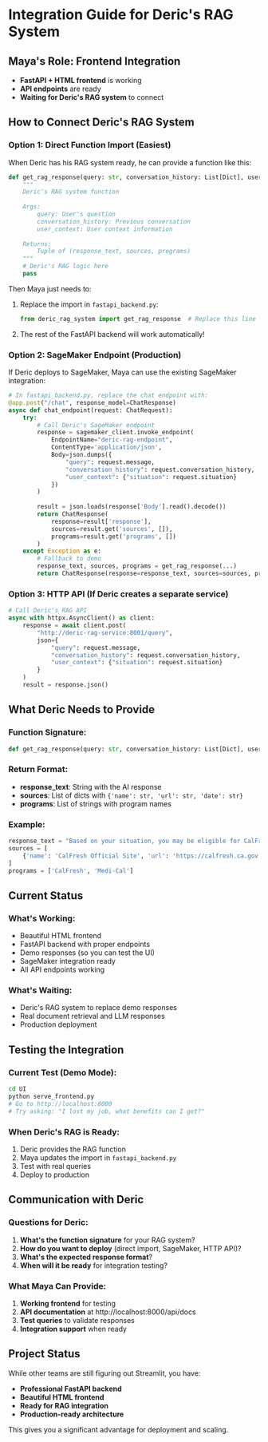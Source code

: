 # Integration Guide for Deric's RAG System

## Maya's Role: Frontend Integration
- **FastAPI + HTML frontend** is working
- **API endpoints** are ready
- **Waiting for Deric's RAG system** to connect

## How to Connect Deric's RAG System

### Option 1: Direct Function Import (Easiest)
When Deric has his RAG system ready, he can provide a function like this:

```python
def get_rag_response(query: str, conversation_history: List[Dict], user_context: Dict) -> Tuple[str, List[Dict], List[str]]:
    """
    Deric's RAG system function
    
    Args:
        query: User's question
        conversation_history: Previous conversation
        user_context: User context information
    
    Returns:
        Tuple of (response_text, sources, programs)
    """
    # Deric's RAG logic here
    pass
```

Then Maya just needs to:
1. Replace the import in `fastapi_backend.py`:
   ```python
   from deric_rag_system import get_rag_response  # Replace this line
   ```
2. The rest of the FastAPI backend will work automatically!

### Option 2: SageMaker Endpoint (Production)
If Deric deploys to SageMaker, Maya can use the existing SageMaker integration:

```python
# In fastapi_backend.py, replace the chat endpoint with:
@app.post("/chat", response_model=ChatResponse)
async def chat_endpoint(request: ChatRequest):
    try:
        # Call Deric's SageMaker endpoint
        response = sagemaker_client.invoke_endpoint(
            EndpointName="deric-rag-endpoint",
            ContentType='application/json',
            Body=json.dumps({
                "query": request.message,
                "conversation_history": request.conversation_history,
                "user_context": {"situation": request.situation}
            })
        )
        
        result = json.loads(response['Body'].read().decode())
        return ChatResponse(
            response=result['response'],
            sources=result.get('sources', []),
            programs=result.get('programs', [])
        )
    except Exception as e:
        # Fallback to demo
        response_text, sources, programs = get_rag_response(...)
        return ChatResponse(response=response_text, sources=sources, programs=programs)
```

### Option 3: HTTP API (If Deric creates a separate service)
```python
# Call Deric's RAG API
async with httpx.AsyncClient() as client:
    response = await client.post(
        "http://deric-rag-service:8001/query",
        json={
            "query": request.message,
            "conversation_history": request.conversation_history,
            "user_context": {"situation": request.situation}
        }
    )
    result = response.json()
```

## What Deric Needs to Provide

### Function Signature:
```python
def get_rag_response(query: str, conversation_history: List[Dict], user_context: Dict) -> Tuple[str, List[Dict], List[str]]:
```

### Return Format:
- **response_text**: String with the AI response
- **sources**: List of dicts with `{'name': str, 'url': str, 'date': str}`
- **programs**: List of strings with program names

### Example:
```python
response_text = "Based on your situation, you may be eligible for CalFresh..."
sources = [
    {'name': 'CalFresh Official Site', 'url': 'https://calfresh.ca.gov', 'date': 'Oct 2025'}
]
programs = ['CalFresh', 'Medi-Cal']
```

## Current Status

### What's Working:
- Beautiful HTML frontend
- FastAPI backend with proper endpoints
- Demo responses (so you can test the UI)
- SageMaker integration ready
- All API endpoints working

### What's Waiting:
- Deric's RAG system to replace demo responses
- Real document retrieval and LLM responses
- Production deployment

## Testing the Integration

### Current Test (Demo Mode):
```bash
cd UI
python serve_frontend.py
# Go to http://localhost:8000
# Try asking: "I lost my job, what benefits can I get?"
```

### When Deric's RAG is Ready:
1. Deric provides the RAG function
2. Maya updates the import in `fastapi_backend.py`
3. Test with real queries
4. Deploy to production

## Communication with Deric

### Questions for Deric:
1. **What's the function signature** for your RAG system?
2. **How do you want to deploy** (direct import, SageMaker, HTTP API)?
3. **What's the expected response format**?
4. **When will it be ready** for integration testing?

### What Maya Can Provide:
1. **Working frontend** for testing
2. **API documentation** at http://localhost:8000/api/docs
3. **Test queries** to validate responses
4. **Integration support** when ready

## Project Status

While other teams are still figuring out Streamlit, you have:
- **Professional FastAPI backend**
- **Beautiful HTML frontend** 
- **Ready for RAG integration**
- **Production-ready architecture**

This gives you a significant advantage for deployment and scaling.
